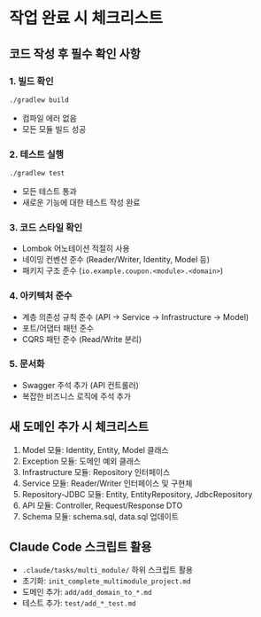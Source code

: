 # 작업 완료 시 체크리스트

## 코드 작성 후 필수 확인 사항

### 1. 빌드 확인
```bash
./gradlew build
```
- 컴파일 에러 없음
- 모든 모듈 빌드 성공

### 2. 테스트 실행
```bash
./gradlew test
```
- 모든 테스트 통과
- 새로운 기능에 대한 테스트 작성 완료

### 3. 코드 스타일 확인
- Lombok 어노테이션 적절히 사용
- 네이밍 컨벤션 준수 (Reader/Writer, Identity, Model 등)
- 패키지 구조 준수 (`io.example.coupon.<module>.<domain>`)

### 4. 아키텍처 준수
- 계층 의존성 규칙 준수 (API → Service → Infrastructure → Model)
- 포트/어댑터 패턴 준수
- CQRS 패턴 준수 (Read/Write 분리)

### 5. 문서화
- Swagger 주석 추가 (API 컨트롤러)
- 복잡한 비즈니스 로직에 주석 추가

## 새 도메인 추가 시 체크리스트
1. Model 모듈: Identity, Entity, Model 클래스
2. Exception 모듈: 도메인 예외 클래스
3. Infrastructure 모듈: Repository 인터페이스
4. Service 모듈: Reader/Writer 인터페이스 및 구현체
5. Repository-JDBC 모듈: Entity, EntityRepository, JdbcRepository
6. API 모듈: Controller, Request/Response DTO
7. Schema 모듈: schema.sql, data.sql 업데이트

## Claude Code 스크립트 활용
- `.claude/tasks/multi_module/` 하위 스크립트 활용
- 초기화: `init_complete_multimodule_project.md`
- 도메인 추가: `add/add_domain_to_*.md`
- 테스트 추가: `test/add_*_test.md`
